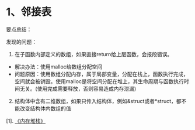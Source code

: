 # 1、邻接表
要点总结：


发现的问题：
1. 在子函数内部定义的数组，如果直接return给上层函数，会报段错误。
* 解决办法：使用malloc给数组分配空间
* 问题原因：使用数组分配内存，属于局部变量，分配在栈上，函数执行完成，空间就会被销毁。使用malloc是将空间分配在堆上，其生命周期与函数执行时间无关。(使用完成需要释放，否则容易造成内存泄漏)
2. 结构体中含有二维数组，如果只传入结构体，例如&struct或者*struct，都不能改变结构体内数组的值

[1]. [《内存堆栈》](https://muqing15.github.io/2020/12/06/【go】内存堆栈/)